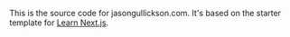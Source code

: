 This is the source code for jasongullickson.com.  It's based on the starter template for [Learn Next.js](https://nextjs.org/learn).
